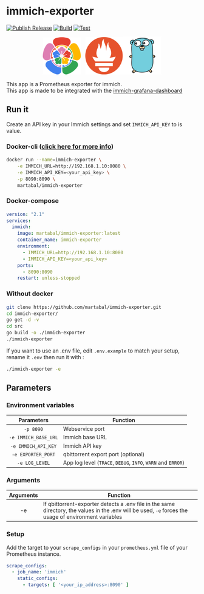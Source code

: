 # immich-exporter

[![Publish Release](https://github.com/martabal/immich-exporter/actions/workflows/docker.yml/badge.svg)](https://github.com/martabal/immich-exporter/actions/workflows/docker.yml)
[![Build](https://github.com/martabal/immich-exporter/actions/workflows/build.yml/badge.svg)](https://github.com/martabal/immich-exporter/actions/workflows/build.yml)
[![Test](https://github.com/martabal/immich-exporter/actions/workflows/test.yml/badge.svg)](https://github.com/martabal/immich-exporter/actions/workflows/test.yml)

<p align="center">
<img src="img/immich.png" width=100> &nbsp; <img src="img/prometheus.png" width=100><img src="img/golang.png" width=100>
</p>

This app is a Prometheus exporter for immich.  
This app is made to be integrated with the [immich-grafana-dashboard](https://github.com/martabal/immich-exporter/blob/main/grafana/dashboard.json)  

## Run it

Create an API key in your Immich settings and set `IMMICH_API_KEY` to is value.

### Docker-cli ([click here for more info](https://docs.docker.com/engine/reference/commandline/cli/))

```sh
docker run --name=immich-exporter \
    -e IMMICH_URL=http://192.168.1.10:8080 \
    -e IMMICH_API_KEY=<your_api_key> \
    -p 8090:8090 \
    martabal/immich-exporter
```

### Docker-compose

```yaml
version: "2.1"
services:
  immich:
    image: martabal/immich-exporter:latest
    container_name: immich-exporter
    environment:
      - IMMICH_URL=http://192.168.1.10:8080
      - IMMICH_API_KEY=<your_api_key>
    ports:
      - 8090:8090
    restart: unless-stopped
```

### Without docker

```sh
git clone https://github.com/martabal/immich-exporter.git
cd immich-exporter/
go get -d -v
cd src
go build -o ./immich-exporter
./immich-exporter
```

If you want to use an .env file, edit `.env.example` to match your setup, rename it `.env` then run it with :

```sh
./immich-exporter -e
```

## Parameters

### Environment variables

| Parameters | Function |
| :-----: | ----- |
| `-p 8090` | Webservice port |
| `-e IMMICH_BASE_URL` | Immich base URL |
| `-e IMMICH_API_KEY` | Immich API key  |
| `-e EXPORTER_PORT` | qbittorrent export port (optional) | `8090` |
| `-e LOG_LEVEL` | App log level (`TRACE`, `DEBUG`, `INFO`, `WARN` and `ERROR`) | `INFO` |

### Arguments

| Arguments | Function |
| :-----: | ----- |
| -e | If qbittorrent-exporter detects a .env file in the same directory, the values in the .env will be used, `-e` forces the usage of environment variables |

### Setup

Add the target to your `scrape_configs` in your `prometheus.yml` file of your Prometheus instance.

```yaml
scrape_configs:
  - job_name: 'immich'
    static_configs:
      - targets: [ '<your_ip_address>:8090' ]
```
